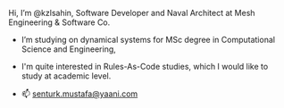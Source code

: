 Hi, I’m @kzlsahin, Software Developer and Naval Architect at Mesh Engineering & Software Co.

- I’m studying on dynamical systems for MSc degree in Computational Science and Engineering,

- I'm quite interested in Rules-As-Code studies, which I would like to study at academic level.




- 📫 senturk.mustafa@yaani.com

<!---
kzlsahin/kzlsahin is a ✨ special ✨ repository because its `README.md` (this file) appears on your GitHub profile.
You can click the Preview link to take a look at your changes.
--->
